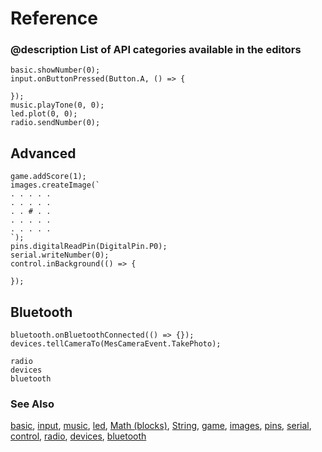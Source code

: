 # Reference

### @description List of API categories available in the editors

```namespaces
basic.showNumber(0);
input.onButtonPressed(Button.A, () => {
    
});
music.playTone(0, 0);
led.plot(0, 0);
radio.sendNumber(0);
```
## Advanced

```namespaces
game.addScore(1);
images.createImage(`
. . . . .
. . . . .
. . # . .
. . . . .
. . . . .
`);
pins.digitalReadPin(DigitalPin.P0);
serial.writeNumber(0);
control.inBackground(() => {
    
});
```

## Bluetooth

```namespaces
bluetooth.onBluetoothConnected(() => {});
devices.tellCameraTo(MesCameraEvent.TakePhoto);
```
  
```package
radio
devices
bluetooth
```

### See Also

[basic](/reference/basic), [input](/reference/input), [music](/reference/music), [led](/reference/led), [Math (blocks)](/blocks/math), [String](/types/string), [game](/reference/game), [images](/reference/images), [pins](/reference/pins), [serial](/reference/serial), [control](/reference/control), [radio](/reference/radio), [devices](/reference/devices), [bluetooth](/reference/bluetooth)
